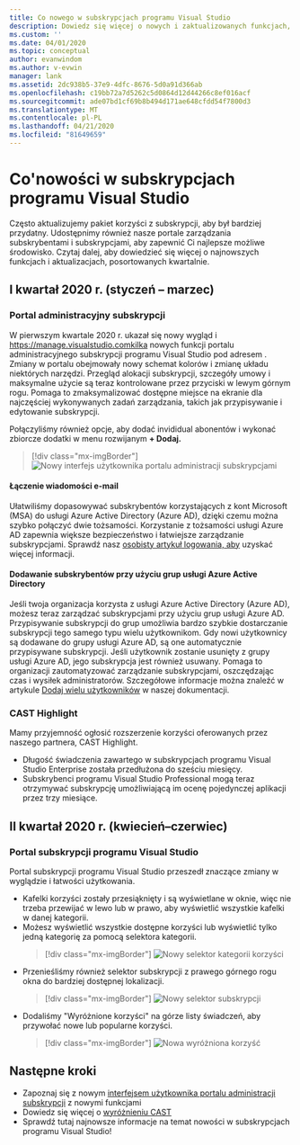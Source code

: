 ```yaml
---
title: Co nowego w subskrypcjach programu Visual Studio
description: Dowiedz się więcej o nowych i zaktualizowanych funkcjach, których można używać do zarządzania subskrypcjami programu Visual Studio.
ms.custom: ''
ms.date: 04/01/2020
ms.topic: conceptual
author: evanwindom
ms.author: v-evwin
manager: lank
ms.assetid: 2dc938b5-37e9-4dfc-8676-5d0a91d366ab
ms.openlocfilehash: c19bb72a7d5262c5d0864d12d44266c8ef016acf
ms.sourcegitcommit: ade07bd1cf69b8b494d171ae648cfdd54f7800d3
ms.translationtype: MT
ms.contentlocale: pl-PL
ms.lasthandoff: 04/21/2020
ms.locfileid: "81649659"
---
```

# <a name="what39s-new-in-visual-studio-subscriptions"></a>Co&#39;nowości w subskrypcjach programu Visual Studio

Często aktualizujemy pakiet korzyści z subskrypcji, aby był bardziej przydatny. Udostępnimy również nasze portale zarządzania subskrybentami i subskrypcjami, aby zapewnić Ci najlepsze możliwe środowisko.  Czytaj dalej, aby dowiedzieć się więcej o najnowszych funkcjach i aktualizacjach, posortowanych kwartalnie.

## <a name="2020-q1-january-march"></a>I kwartał 2020 r. (styczeń – marzec)

### <a name="subscriptions-administration-portal"></a>Portal administracyjny subskrypcji
W pierwszym kwartale 2020 r. ukazał się nowy wygląd i https://manage.visualstudio.comkilka nowych funkcji portalu administracyjnego subskrypcji programu Visual Studio pod adresem . Zmiany w portalu obejmowały nowy schemat kolorów i zmianę układu niektórych narzędzi.  Przegląd alokacji subskrypcji, szczegóły umowy i maksymalne użycie są teraz kontrolowane przez przyciski w lewym górnym rogu.  Pomaga to zmaksymalizować dostępne miejsce na ekranie dla najczęściej wykonywanych zadań zarządzania, takich jak przypisywanie i edytowanie subskrypcji.  

Połączyliśmy również opcje, aby dodać invididual abonentów i wykonać zbiorcze dodatki w menu rozwijanym **+ Dodaj.** 

   > [!div class="mx-imgBorder"]
   > ![Nowy interfejs użytkownika portalu administracji subskrypcjami](_img/whats-new/new-admin-ui.png)

#### <a name="connect-emails"></a>Łączenie wiadomości e-mail
Ułatwiliśmy dopasowywać subskrybentów korzystających z kont Microsoft (MSA) do usługi Azure Active Directory (Azure AD), dzięki czemu można szybko połączyć dwie tożsamości.  Korzystanie z tożsamości usługi Azure AD zapewnia większe bezpieczeństwo i łatwiejsze zarządzanie subskrypcjami.  Sprawdź nasz [osobisty artykuł logowania, aby](personal-email-sign-ins.md) uzyskać więcej informacji. 

#### <a name="add-subscribers-using-azure-active-directory-groups"></a>Dodawanie subskrybentów przy użyciu grup usługi Azure Active Directory
Jeśli twoja organizacja korzysta z usługi Azure Active Directory (Azure AD), możesz teraz zarządzać subskrypcjami przy użyciu grup usługi Azure AD.  Przypisywanie subskrypcji do grup umożliwia bardzo szybkie dostarczanie subskrypcji tego samego typu wielu użytkownikom.  Gdy nowi użytkownicy są dodawane do grupy usługi Azure AD, są one automatycznie przypisywane subskrypcji.  Jeśli użytkownik zostanie usunięty z grupy usługi Azure AD, jego subskrypcja jest również usuwany.  Pomaga to organizacji zautomatyzować zarządzanie subskrypcjami, oszczędzając czas i wysiłek administratorów.  Szczegółowe informacje można znaleźć w artykule [Dodaj wielu użytkowników](https://docs.microsoft.com/visualstudio/subscriptions/assign-license-bulk#use-azure-active-directory-groups-to-assign-subscriptions) w naszej dokumentacji. 

### <a name="cast-highlight"></a>CAST Highlight
Mamy przyjemność ogłosić rozszerzenie korzyści oferowanych przez naszego partnera, CAST Highlight. 
- Długość świadczenia zawartego w subskrypcjach programu Visual Studio Enterprise została przedłużona do sześciu miesięcy.  
- Subskrybenci programu Visual Studio Professional mogą teraz otrzymywać subskrypcję umożliwiającą im ocenę pojedynczej aplikacji przez trzy miesiące. 

## <a name="2020-q2-april-june"></a>II kwartał 2020 r. (kwiecień–czerwiec)

### <a name="visual-studio-subscriptions-portal"></a>Portal subskrypcji programu Visual Studio

Portal subskrypcji programu Visual Studio przeszedł znaczące zmiany w wyglądzie i łatwości użytkowania.  

- Kafelki korzyści zostały przesiąknięty i są wyświetlane w oknie, więc nie trzeba przewijać w lewo lub w prawo, aby wyświetlić wszystkie kafelki w danej kategorii. 
- Możesz wyświetlić wszystkie dostępne korzyści lub wyświetlić tylko jedną kategorię za pomocą selektora kategorii.
   > [!div class="mx-imgBorder"]
   > ![Nowy selektor kategorii korzyści](_img/whats-new/whats-new-category-picker.png)
- Przenieśliśmy również selektor subskrypcji z prawego górnego rogu okna do bardziej dostępnej lokalizacji.
   > [!div class="mx-imgBorder"]
   > ![Nowy selektor subskrypcji](_img/whats-new/whats-new-sub-picker.png)
- Dodaliśmy "Wyróżnione korzyści" na górze listy świadczeń, aby przywołać nowe lub popularne korzyści.  
   > [!div class="mx-imgBorder"]
   > ![Nowa wyróżniona korzyść](_img/whats-new/whats-new-featured.png)

## <a name="next-steps"></a>Następne kroki
- Zapoznaj się z nowym [interfejsem użytkownika portalu administracji subskrypcji](https://manage.visualstudio.com) z nowymi funkcjami
- Dowiedz się więcej o [wyróżnieniu CAST](vs-cast.md)
- Sprawdź tutaj najnowsze informacje na temat nowości w subskrypcjach programu Visual Studio!